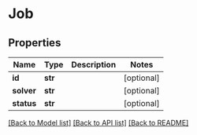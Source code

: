 # Job

## Properties
Name | Type | Description | Notes
------------ | ------------- | ------------- | -------------
**id** | **str** |  | [optional] 
**solver** | **str** |  | [optional] 
**status** | **str** |  | [optional] 

[[Back to Model list]](../README.md#documentation-for-models) [[Back to API list]](../README.md#documentation-for-api-endpoints) [[Back to README]](../README.md)

